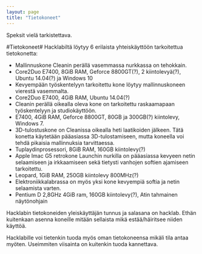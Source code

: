 ```yaml
---
layout: page
title: "Tietokoneet"
---
```

Speksit vielä tarkistettava.

#Tietokoneet#
Hacklabiltä löytyy 6 erilaista yhteiskäyttöön tarkoitettua tietokonetta:
* Mallinnuskone Cleanin perällä vasemmassa nurkkassa on tehokkain.
 * Core2Duo E7400, 8GiB RAM, Geforce 8800GT(?), 2 kiintolevyä(?), Ubuntu 14.04(?) ja Windows 10
* Kevyempään työskentelyyn tarkoitettu kone löytyy mallinnuskoneen vierestä vasemmalta.
 * Core2Duo E7400, 4GiB RAM, Ubuntu 14.04(?)
* Cleanin perällä oikealla oleva kone on tarkoitettu raskaamapaan työskentelyyn ja studiokäyttöön.
 * E7400, 4GiB RAM, Geforce 8800GT, 80GB ja 300GB(?) kiintolevy, Windows 7.
* 3D-tulostuskone on Cleanissa oikealla heti laatikoiden jälkeen. Tätä konetta käytetään pääasiassa 3D-tulostamiseen, mutta koneella voi tehdä pikaisia mallinnuksia tarvittaessa.
 * Tuplaydinprosessori, 8GiB RAM, 160GB kiintolevy(?)
* Apple Imac G5 retrokone Launchin nurkilla on pääasiassa kevyeen netin selaamiseen ja irkkaamiseen sekä tietysti vanhojen softien ajamiseen tarkoitettu.
 * Leopard, 1GiB RAM, 250GB kiintolevy 800MHz(?)
* Elektroniikkalabrassa on myös yksi kone kevyempiä softia ja netin selaamista varten.
 * Pentium D 2,8GHz 4GiB ram, 160GB kiintolevy(?), Atin tahmainen näytönohjain

Hacklabin tietokoneiden yleiskäyttäjän tunnus ja salasana on hacklab. Ethän kuitenkaan asenna koneille mitään sellaista mikä estää/häiritsee niiden käyttöä.

Hacklabille voi tietenkin tuoda myös oman tietokoneensa mikäli tila antaa myöten. Useimmiten viisainta on kuitenkin tuoda kannettava.
